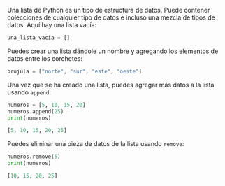 Una lista de Python es un tipo de estructura de datos. Puede contener colecciones de cualquier tipo de datos e incluso una mezcla de tipos de datos. Aquí hay una lista vacía:

```python
una_lista_vacia = []
```

Puedes crear una lista dándole un nombre y agregando los elementos de datos entre los corchetes:

```python
brujula = ["norte", "sur", "este", "oeste"]
```

Una vez que se ha creado una lista, puedes agregar más datos a la lista usando `append`:

```python
numeros = [5, 10, 15, 20]
numeros.append(25)
print(numeros)

[5, 10, 15, 20, 25]
```

Puedes eliminar una pieza de datos de la lista usando `remove`:

```python
numeros.remove(5)
print(numeros)

[10, 15, 20, 25]
```
